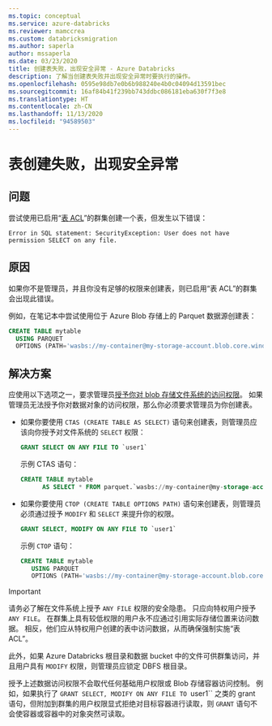 ```yaml
---
ms.topic: conceptual
ms.service: azure-databricks
ms.reviewer: mamccrea
ms.custom: databricksmigration
ms.author: saperla
author: mssaperla
ms.date: 03/23/2020
title: 创建表失败，出现安全异常 - Azure Databricks
description: 了解当创建表失败并出现安全异常时要执行的操作。
ms.openlocfilehash: 0595e98db7e0b6b988240e4b0c04094d13591bec
ms.sourcegitcommit: 16af84b41f239bb743ddbc086181eba630f7f3e8
ms.translationtype: HT
ms.contentlocale: zh-CN
ms.lasthandoff: 11/13/2020
ms.locfileid: "94589503"
---
```

# <a name="table-creation-fails-with-security-exception"></a>表创建失败，出现安全异常

## <a name="problem"></a>问题

尝试使用已启用“[表 ACL](/databricks/administration-guide/access-control/table-acls/object-permissions)”的群集创建一个表，但发生以下错误：

```console
Error in SQL statement: SecurityException: User does not have permission SELECT on any file.
```

## <a name="cause"></a>原因

如果你不是管理员，并且你没有足够的权限来创建表，则已启用“表 ACL”的群集会出现此错误。

例如，在笔记本中尝试使用位于 Azure Blob 存储上的 Parquet 数据源创建表：

```sql
CREATE TABLE mytable
  USING PARQUET
  OPTIONS (PATH='wasbs://my-container@my-storage-account.blob.core.windows.net/my-table')
```

## <a name="solution"></a>解决方案

应使用以下选项之一，要求管理员[授予你对 blob 存储文件系统的访问权限](/databricks/administration-guide/access-control/table-acls/object-permissions)。 如果管理员无法授予你对数据对象的访问权限，那么你必须要求管理员为你创建表。

* 如果你要使用 `CTAS (CREATE TABLE AS SELECT)` 语句来创建表，则管理员应该向你授予对文件系统的 `SELECT` 权限：

  ```sql
  GRANT SELECT ON ANY FILE TO `user1`
  ```

  示例 CTAS 语句：

  ```sql
  CREATE TABLE mytable
        AS SELECT * FROM parquet.`wasbs://my-container@my-storage-account.blob.core.windows.net/my-table`
  ```

* 如果你要使用 `CTOP (CREATE TABLE OPTIONS PATH)` 语句来创建表，则管理员必须通过授予 `MODIFY` 和 `SELECT` 来提升你的权限。

  ```sql
  GRANT SELECT, MODIFY ON ANY FILE TO `user1`
  ```

  示例 `CTOP` 语句：

  ```sql
  CREATE TABLE mytable
     USING PARQUET
     OPTIONS (PATH='wasbs://my-container@my-storage-account.blob.core.windows.net/my-table')
  ```

> [!IMPORTANT]
>
> 请务必了解在文件系统上授予 `ANY FILE` 权限的安全隐患。 只应向特权用户授予 `ANY FILE`。 在群集上具有较低权限的用户永不应通过引用实际存储位置来访问数据。 相反，他们应从特权用户创建的表中访问数据，从而确保强制实施“表 ACL”。
>
> 此外，如果 Azure Databricks 根目录和数据 bucket 中的文件可供群集访问，并且用户具有 `MODIFY` 权限，则管理员应锁定 DBFS 根目录。

授予上述数据访问权限不会取代任何基础用户权限或 Blob 存储容器访问控制。 例如，如果执行了 `GRANT SELECT, MODIFY ON ANY FILE TO `user1`` 之类的 grant 语句，但附加到群集的用户权限显式拒绝对目标容器进行读取，则 `GRANT` 语句不会使容器或容器中的对象突然可读取。